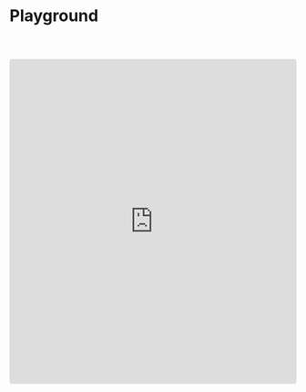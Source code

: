 # Playground

<iframe style="margin-top: 40px;width: 100%; height: 570px; border: 0px; border-radius: 4px; overflow: hidden; transition: all 0.3s ease 0.5s; opacity: 1; transform: translateY(0px);" src="https://stackblitz.com/edit/vitejs-vite-aiawf2?embed=1&file=src%2Fcomponents%2FUserForm.vue&hideExplorer=1&view=preview" title="Stackblitz playground"/> 
